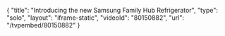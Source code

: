{
    "title": "Introducing the new Samsung Family Hub Refrigerator",
    "type": "solo",
    "layout": "iframe-static",
    "videoId": "80150882",
    "url": "\/tvpembed\/80150882"
}